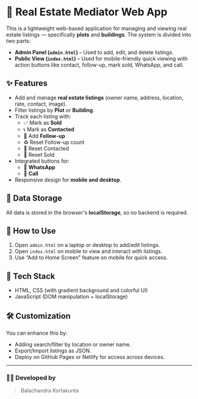 # 🏡 Real Estate Mediator Web App

This is a lightweight web-based application for managing and viewing real estate listings — specifically **plots** and **buildings**. The system is divided into two parts:

- **Admin Panel (`admin.html`)** – Used to add, edit, and delete listings.
- **Public View (`index.html`)** – Used for mobile-friendly quick viewing with action buttons like contact, follow-up, mark sold, WhatsApp, and call.

## ✨ Features

- Add and manage **real estate listings** (owner name, address, location, rate, contact, image).
- Filter listings by **Plot** or **Building**.
- Track each listing with:
  - ✅ Mark as **Sold**
  - 📞 Mark as **Contacted**
  - 🔁 Add **Follow-up**
  - ♻️ Reset Follow-up count
  - 🔄 Reset Contacted
  - 🧹 Reset Sold
- Integrated buttons for:
  - 💬 **WhatsApp**
  - 📱 **Call**
- Responsive design for **mobile and desktop**.

## 💾 Data Storage

All data is stored in the browser's **localStorage**, so no backend is required.

## 📱 How to Use

1. Open `admin.html` on a laptop or desktop to add/edit listings.
2. Open `index.html` on mobile to view and interact with listings.
3. Use “Add to Home Screen” feature on mobile for quick access.

## 🎨 Tech Stack

- HTML, CSS (with gradient background and colorful UI)
- JavaScript (DOM manipulation + localStorage)

## 🛠️ Customization

You can enhance this by:
- Adding search/filter by location or owner name.
- Export/Import listings as JSON.
- Deploy on GitHub Pages or Netlify for access across devices.

---

### 👨‍💻 Developed by

> Balachandra Korlakunta
